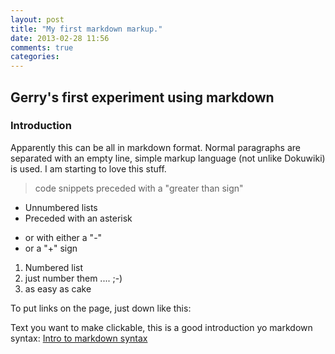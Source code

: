 ```yaml
---
layout: post
title: "My first markdown markup."
date: 2013-02-28 11:56
comments: true
categories: 
---
```

## Gerry's first experiment using markdown


### Introduction

Apparently this can be all in markdown format. Normal paragraphs are separated with an empty line, simple markup language (not unlike Dokuwiki) is used. I am starting to love this stuff.

>code snippets 
>preceded with a "greater than sign"

* Unnumbered lists
* Preceded with an asterisk
- or with either a "-"
- or a "+" sign

1. Numbered list 
2. just number them .... ;-)
3. as easy as cake

To put links on the page, just down like this:

Text you want to make clickable, this is a good introduction yo markdown syntax: [Intro to markdown syntax](http://daringfireball.net/projects/markdown/basics "Even with a title")


